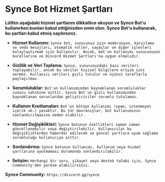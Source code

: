 
# Synce Bot Hizmet Şartları
**Lütfen aşağıdaki hizmet şartlarını dikkatlice okuyun ve Synce Bot'u kullanırken bunları kabul ettiğinizden emin olun. Synce Bot'u kullanarak, bu şartları kabul etmiş sayılırsınız.**

- **Hizmet Kullanımı:** `Synce bot, sunucunuz için moderasyon, karşılama ve veda mesajları, otomatik roller, sayaçlar ve diğer işlevleri kolaylaştırmak için kullanılır. Ancak, bot'un kullanımı sunucunuzun kurallarına ve Discord Hizmet Şartları'na uygun olmalıdır.`

- **Gizlilik ve Veri Toplama:** `Synce, sunucunuzdaki bazı verileri toplayabilir, ancak bu veriler kişisel bilgilere erişim izni vermez. Kullanıcı verileri gizli tutulur ve üçüncü taraflarla paylaşılmaz.`

- **Sorumluluklar:** `Bot'un kullanımından kaynaklanan sorumluluklar sunucu sahibine aittir. Synce Bot'un gizli kullanımından kaynaklanan sorunlardan geliştiriciler sorumlu tutulamaz.`

- **Kullanım Kısıtlamaları:** `Bot'un kötüye kullanımı (spam, istenmeyen içerik vb.) yasaktır. Bu tür davranışlar, bot kullanımının sonlandırılmasına neden olabilir.`

- **Hizmet Değişiklikleri:** `Synce botunun özellikleri zaman zaman güncellenebilir veya değiştirilebilir. Kullanıcılar bu değişikliklerden haberdar edilecek ve güncel şartlara uyum sağlama sorumluluğu kullanıcıya aittir.`

- **Sonlandırma:** `Synce botunun kullanımı, kullanım veya hizmet şartlarına uyulmaması durumunda sonlandırılabilir.`

- **İletişim:** `Herhangi bir soru, şikayet veya destek talebi için, Synce Community'den yardım alabilirsiniz.`

**Synce Community:** `https://discord.gg/synce`
